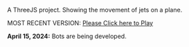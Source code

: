 A ThreeJS project. Showing the movement of jets on a plane. 

MOST RECENT VERSION: [Please Click here to Play](https://rawcdn.githack.com/alperenbutun/free-time-project/1e3f4e8/index.html)

**April 15, 2024:** Bots are being developed.
